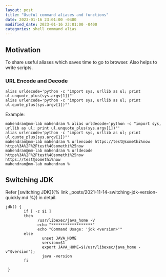 ```yaml
---
layout: post
title: "Useful command aliases and functions"
date: 2023-01-16 23:01:00 -0400
modified_date: 2023-01-16 23:01:00 -0400
categories: shell command alias
---
```


## Motivation
To share useful aliases which saves time to go to browser. Also helps to write scripts.

### URL Encode and Decode
```
alias urldecode='python -c "import sys, urllib as ul; print ul.unquote_plus(sys.argv[1])"'
alias urlencode='python -c "import sys, urllib as ul; print ul.quote_plus(sys.argv[1])"'

```

Example:
```
mahendran@mm-lab mahendran % alias urldecode='python -c "import sys, urllib as ul; print ul.unquote_plus(sys.argv[1])"'
alias urlencode='python -c "import sys, urllib as ul; print ul.quote_plus(sys.argv[1])"'
mahendran@mm-lab mahendran % urlencode https://test@somethi%now                                                        
https%3A%2F%2Ftest%40somethi%25now
mahendran@mm-lab mahendran % urldecode https%3A%2F%2Ftest%40somethi%25now
https://test@somethi%now
mahendran@mm-lab mahendran % 
```

## Switching JDK

Refer [switching JDK]({% link _posts/2021-11-14-switching-jdk-version-quickly.md  %}) in detail.

```
jdk() {
        if [ -z $1 ]
        then
              /usr/libexec/java_home -V  
              echo "******************"
              echo "Command Usage: 'jdk <version>'"
        else
                unset JAVA_HOME
                version=$1
                export JAVA_HOME=$(/usr/libexec/java_home -v"$version");
                java -version
        fi

 }
```